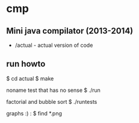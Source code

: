 cmp
===
## Mini java compilator (2013-2014) ##

* /actual - actual version of code

## run howto ##
$ cd actual
$ make

noname test that has no sense
$ ./run

factorial and bubble sort
$ ./runtests

graphs :) :
$ find *.png
